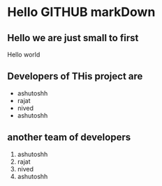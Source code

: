 # Hello GITHUB markDown 
## Hello we are just small to first
<p> Hello world </p>

## Developers of THis project are 

<ul>
    <li> ashutoshh </li>
   <li> rajat </li>
   <li> nived </li>
   <li> ashutoshh </li>
  
  
 </ul>

##  another team of developers
 <ol>
    <li> ashutoshh </li>
   <li> rajat </li>
   <li> nived </li>
   <li> ashutoshh </li>
  
  
 </ol>

